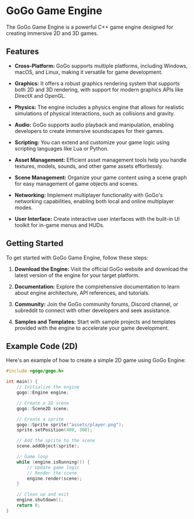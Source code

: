 # GoGo Game Engine

The GoGo Game Engine is a powerful C++ game engine designed for creating immersive 2D and 3D games.

## Features

- **Cross-Platform:** GoGo supports multiple platforms, including Windows, macOS, and Linux, making it versatile for game development.
  
- **Graphics:** It offers a robust graphics rendering system that supports both 2D and 3D rendering, with support for modern graphics APIs like DirectX and OpenGL.

- **Physics:** The engine includes a physics engine that allows for realistic simulations of physical interactions, such as collisions and gravity.

- **Audio:** GoGo supports audio playback and manipulation, enabling developers to create immersive soundscapes for their games.

- **Scripting:** You can extend and customize your game logic using scripting languages like Lua or Python.

- **Asset Management:** Efficient asset management tools help you handle textures, models, sounds, and other game assets effortlessly.

- **Scene Management:** Organize your game content using a scene graph for easy management of game objects and scenes.

- **Networking:** Implement multiplayer functionality with GoGo's networking capabilities, enabling both local and online multiplayer modes.

- **User Interface:** Create interactive user interfaces with the built-in UI toolkit for in-game menus and HUDs.

## Getting Started

To get started with GoGo Game Engine, follow these steps:

1. **Download the Engine:** Visit the official GoGo website and download the latest version of the engine for your target platform.

2. **Documentation:** Explore the comprehensive documentation to learn about engine architecture, API references, and tutorials.

3. **Community:** Join the GoGo community forums, Discord channel, or subreddit to connect with other developers and seek assistance.

4. **Samples and Templates:** Start with sample projects and templates provided with the engine to accelerate your game development.

## Example Code (2D)

Here's an example of how to create a simple 2D game using GoGo Engine:

```cpp
#include <gogo/gogo.h>

int main() {
    // Initialize the engine
    gogo::Engine engine;

    // Create a 2D scene
    gogo::Scene2D scene;

    // Create a sprite
    gogo::Sprite sprite("assets/player.png");
    sprite.setPosition(400, 300);

    // Add the sprite to the scene
    scene.addObject(sprite);

    // Game loop
    while (engine.isRunning()) {
        // Update game logic
        // Render the scene
        engine.render(scene);
    }

    // Clean up and exit
    engine.shutdown();
    return 0;
}
```
